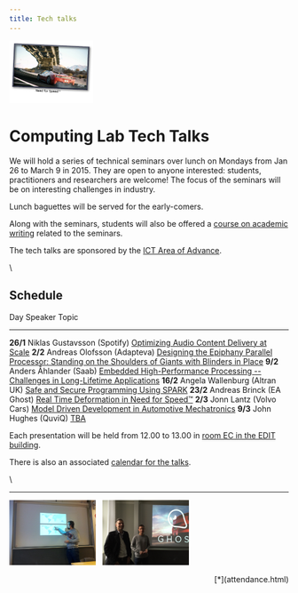 ```yaml
---
title: Tech talks
---
```




  <img src="/images/nfs.png" alt="Need for Speed™" width="30%" class="talk-img">

# Computing Lab Tech Talks

We will hold a series of technical seminars over lunch on Mondays from Jan 26 to March 9 in 2015. They are open to anyone interested: students, practitioners and researchers are welcome! The focus of the seminars will be on interesting challenges in industry.

Lunch baguettes will be served for the early-comers.

Along with the seminars, students will also be offered a [course on academic writing](http://www.cse.chalmers.se/~laurako/links/CCTT.html) related to the seminars.

The tech talks are sponsored by the [ICT Area of Advance](http://www.chalmers.se/en/areas-of-advance/ict/Pages/default.aspx).

\



## Schedule

Day       Speaker                        Topic
--------  -------                        ----
**26/1**  Niklas Gustavsson (Spotify)    [Optimizing Audio Content Delivery at Scale](abstracts.html#gustavsson)
 **2/2**  Andreas Olofsson (Adapteva)    [Designing the Epiphany Parallel Processor: Standing on the Shoulders of Giants with Blinders in Place](abstracts.html#olofsson)
 **9/2**  Anders Åhlander (Saab)         [Embedded High-Performance Processing -- Challenges in Long-Lifetime Applications](abstracts.html#ahlander)
**16/2**  Angela Wallenburg (Altran UK)  [Safe and Secure Programming Using SPARK](abstracts.html#wallenburg)
**23/2**  Andreas Brinck (EA Ghost)      [Real Time Deformation in Need for Speed™](abstracts.html#brinck)
 **2/3**  Jonn Lantz (Volvo Cars)        [Model Driven Development in Automotive Mechatronics](abstracts.html#lantz)
 **9/3**  John Hughes (QuviQ)            [TBA](abstracts.html#hughes)

Each presentation will be held from 12.00 to 13.00 in [room EC in the EDIT building](http://maps.chalmers.se/#ec631799-6bfa-4995-95e3-efe03c13ad70).

There is also an associated [calendar for the talks](https://www.google.com/calendar/embed?src=vk6mn4kquejl2d5hhus4bpkg2c%40group.calendar.google.com&ctz=Europe/Stockholm).

\

  <hr/>

  <a href="tech-talks/spotify-talk.jpg"><img src="tech-talks/spotify-talk.jpg" alt="Spotify talk" width="31%"></a>
  &nbsp;
  <a href="tech-talks/ghost-talk.jpg"><img src="tech-talks/ghost-talk.jpg" alt="EA Ghost talk" width="31%"></a>

  <div style="text-align: right;">
[*](attendance.html)
  </div>

